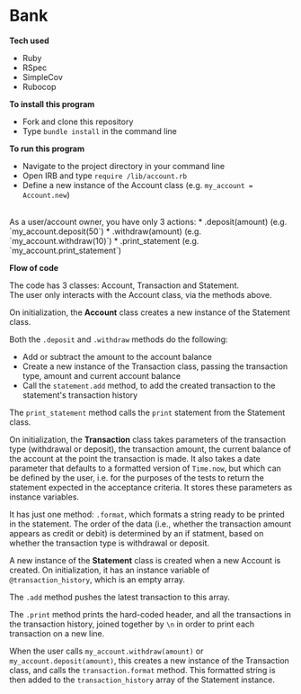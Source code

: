 # Bank

**Tech used**
* Ruby
* RSpec
* SimpleCov
* Rubocop

**To install this program**
* Fork and clone this repository
* Type `bundle install` in the command line

**To run this program**
* Navigate to the project directory in your command line
* Open IRB and type `require /lib/account.rb`
* Define a new instance of the Account class (e.g. `my_account = Account.new`)
<br>
As a user/account owner, you have only 3 actions:
* .deposit(amount) (e.g. `my_account.deposit(50`)
* .withdraw(amount) (e.g. `my_account.withdraw(10)`)
* .print_statement (e.g. `my_account.print_statement`)

**Flow of code**

The code has 3 classes: Account, Transaction and Statement.<br>
The user only interacts with the Account class, via the methods above.

On initialization, the **Account** class creates a new instance of the Statement class.

Both the `.deposit` and `.withdraw` methods do the following:
* Add or subtract the amount to the account balance
* Create a new instance of the Transaction class, passing the transaction type, amount and current account balance
* Call the `statement.add` method, to add the created transaction to the statement's transaction history

The `print_statement` method calls the `print` statement from the Statement class.
<br>

On initialization, the **Transaction** class takes parameters of the transaction type (withdrawal or deposit), the transaction amount, the current balance of the account at the point the transaction is made. It also takes a date parameter that defaults to a formatted version of `Time.now`, but which can be defined by the user, i.e. for the purposes of the tests to return the statement expected in the acceptance criteria. It stores these parameters as instance variables.

It has just one method: `.format`, which formats a string ready to be printed in the statement. The order of the data (i.e., whether the transaction amount appears as credit or debit) is determined by an if statment, based on whether the transaction type is withdrawal or deposit.
<br>

A new instance of the **Statement** class is created when a new Account is created. On initialization, it has an instance variable of `@transaction_history`, which is an empty array.

The `.add` method pushes the latest transaction to this array.

The `.print` method prints the hard-coded header, and all the transactions in the transaction history, joined together by `\n` in order to print each transaction on a new line.
<br>

When the user calls `my_account.withdraw(amount)` or `my_account.deposit(amount)`, this creates a new instance of the Transaction class, and calls the `transaction.format` method. This formatted string is then added to the `transaction_history` array of the Statement instance.
